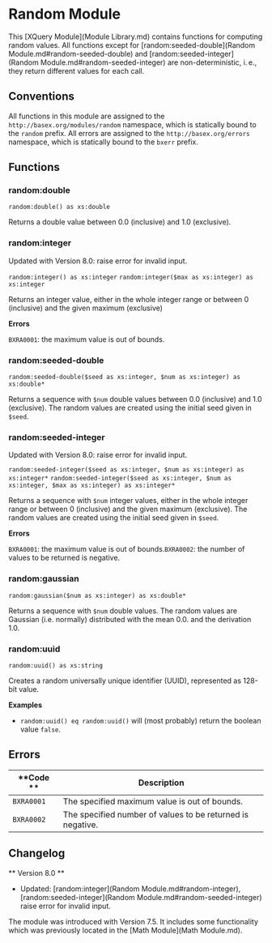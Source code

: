 
# Random Module
 


 
This [XQuery Module](Module Library.md) contains functions for computing random values. All functions except for [random:seeded-double](Random Module.md#random-seeded-double) and [random:seeded-integer](Random Module.md#random-seeded-integer) are non-deterministic, i. e., they return different values for each call. 

 
## Conventions

All functions in this module are assigned to the `http://basex.org/modules/random` namespace, which is statically bound to the `random` prefix. All errors are assigned to the `http://basex.org/errors` namespace, which is statically bound to the `bxerr` prefix. 

 
## Functions

### random:double

`random:double() as xs:double`

Returns a double value between 0.0 (inclusive) and 1.0 (exclusive). 


### random:integer

Updated with Version 8.0: raise error for invalid input. 


`random:integer() as xs:integer`
`random:integer($max as xs:integer) as xs:integer`

Returns an integer value, either in the whole integer range or between 0 (inclusive) and the given maximum (exclusive) 

**Errors**

`BXRA0001`: the maximum value is out of bounds. 

### random:seeded-double

`random:seeded-double($seed as xs:integer, $num as xs:integer) as xs:double*`

Returns a sequence with `$num` double values between 0.0 (inclusive) and 1.0 (exclusive). The random values are created using the initial seed given in `$seed`. 


### random:seeded-integer

Updated with Version 8.0: raise error for invalid input. 


`random:seeded-integer($seed as xs:integer, $num as xs:integer) as xs:integer*`
`random:seeded-integer($seed as xs:integer, $num as xs:integer, $max as xs:integer) as xs:integer*`

Returns a sequence with `$num` integer values, either in the whole integer range or between 0 (inclusive) and the given maximum (exclusive). The random values are created using the initial seed given in `$seed`. 

**Errors**

`BXRA0001`: the maximum value is out of bounds.`BXRA0002`: the number of values to be returned is negative. 

### random:gaussian

`random:gaussian($num as xs:integer) as xs:double*`

Returns a sequence with `$num` double values. The random values are Gaussian (i.e. normally) distributed with the mean 0.0. and the derivation 1.0. 


### random:uuid

`random:uuid() as xs:string`

Creates a random universally unique identifier (UUID), represented as 128-bit value. 

**Examples**

 * `random:uuid() eq random:uuid()`  will (most probably) return the boolean value `false`. 

 
## Errors

**Code ** | Description 
--------- | ------------
`BXRA0001` | The specified maximum value is out of bounds. 
`BXRA0002` | The specified number of values to be returned is negative. 
 
## Changelog
** Version 8.0 **

 * Updated: [random:integer](Random Module.md#random-integer), [random:seeded-integer](Random Module.md#random-seeded-integer) raise error for invalid input. 

The module was introduced with Version 7.5. It includes some functionality which was previously located in the [Math Module](Math Module.md). 

